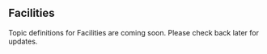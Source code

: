 ## Facilities

Topic definitions for Facilities are coming soon. Please check back later for updates.